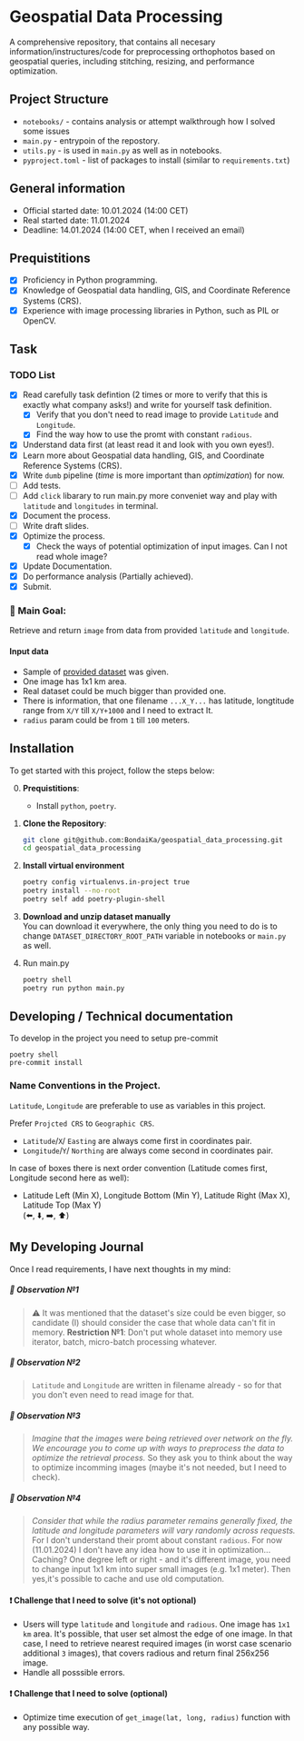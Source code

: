 # Geospatial Data Processing
A comprehensive repository, that contains all necesary information/instructures/code for preprocessing orthophotos based on geospatial queries, including stitching, resizing, and performance optimization.

## Project Structure

- `notebooks/` - contains analysis or attempt walkthrough how I solved some issues
- `main.py` - entrypoin of the repostory.
- `utils.py` - is used in `main.py` as well as in notebooks.
- `pyproject.toml` - list of packages to install (similar to `requirements.txt`)

## General information
- Official started date: 10.01.2024 (14:00 CET)
- Real started date: 11.01.2024
- Deadline: 14.01.2024 (14:00 CET, when I received an email)

## Prequistitions

- [X] Proficiency in Python programming.
- [X] Knowledge of Geospatial data handling, GIS, and Coordinate Reference Systems (CRS).
- [X] Experience with image processing libraries in Python, such as PIL or OpenCV.

## Task

### TODO List
- [X] Read carefully task defintion (2 times or more to verify that this is exactly what company asks!) and write for yourself task definition.
    - [X] Verify that you don't need to read image to provide `Latitude` and `Longitude`.
    - [X] Find the way how to use the promt with constant `radious`.
- [X] Understand data first (at least read it and look with you own eyes!).
- [X] Learn more about Geospatial data handling, GIS, and Coordinate Reference Systems (CRS).
- [X] Write `dumb` pipeline (_time_ is more important than _optimization_) for now.
- [ ] Add tests.
- [ ] Add `click` libarary to run main.py  more conveniet way and play with `latitude` and `longitudes` in terminal.
- [X] Document the process.
- [ ] Write draft slides.
- [X] Optimize the process.
    - [X] Check the ways of potential optimization of input images. Can I not read whole image?
- [X] Update Documentation.
- [X] Do performance analysis (Partially achieved).
- [X] Submit.

### 🚀 Main Goal: 
Retrieve and return `image` from data from provided `latitude` and `longitude`.

#### Input data
- Sample of [provided dataset](https://drive.usercontent.google.com/download?id=140PpLsdnVOQVIp5ia9jT_yvqtcWtF8Gj&export=download&confirm=t&uuid=483b1776-4e25-4976-9837-b498c823754a) was given. 
- One image has 1x1 km area.
- Real dataset could be much bigger than provided one.
- There is information, that one filename `...X_Y...` has latitude, longtitude range from `X/Y` till `X/Y+1000` and I need to extract It.
- `radius` param could be from `1` till `100` meters.

## Installation

To get started with this project, follow the steps below:

0. **Prequistitions**:
    - Install `python`, `poetry`.
1. **Clone the Repository**:
   ```bash
   git clone git@github.com:BondaiKa/geospatial_data_processing.git
   cd geospatial_data_processing
   ```
2. **Install virtual environment**
    ```bash
    poetry config virtualenvs.in-project true
    poetry install --no-root
    poetry self add poetry-plugin-shell
    ```
3. **Download and unzip dataset manually**  
You can download it everywhere, the only thing you need to do is to change `DATASET_DIRECTORY_ROOT_PATH` variable in notebooks or `main.py` as well.

4. Run main.py
    ```bash
    poetry shell
    poetry run python main.py
    ```

## Developing / Technical documentation

To develop in the project you need to setup pre-commit

```
poetry shell
pre-commit install
```

### Name Conventions in the Project.

`Latitude`, `Longitude` are preferable to use as variables in this project. 

Prefer `Projcted CRS` to `Geographic CRS`.
- `Latitude`/`X`/ `Easting` are always come first in coordinates pair.
- `Longitude`/`Y`/ `Northing` are always come second in coordinates pair.

In case of boxes there is next order convention (Latitude comes first, Longitude second here as well):
- Latitude Left (Min X), Longitude Bottom (Min Y), Latitude Right (Max X), Latitude Top (Max Y)  
(⬅️, ⬇️, ➡️, ⬆️)

## My Developing Journal

Once I read requirements, I have next thoughts in my mind:
##### 👀 Observation №1
> ⚠️ It was mentioned that the dataset's size could be even bigger, so candidate (I) should consider the case that whole data can't fit in memory.  **Restriction №1**: Don't put whole dataset into memory use iterator, batch, micro-batch processing whatever.

##### 👀 Observation №2
> `Latitude` and `Longitude` are written in filename already - so for that you don't even need to read image for that.

##### 👀 Observation №3
>  _Imagine that the images were being retrieved over network on the fly. We encourage you to come up with ways to preprocess the data to optimize the retrieval process._ So they ask you to think about the way to optimize incomming images (maybe it's not needed, but I need to check).

##### 👀 Observation №4
>  _Consider that while the radius parameter remains generally fixed, the latitude and longitude parameters will vary randomly across requests._ For I don't understand their promt about constant `radious`. For now (11.01.2024) I don't have any idea how to use it in optimization... Caching? One degree left or right - and it's different image, you need to change input 1x1 km into super small images (e.g. 1x1 meter). Then yes,it's possible to cache and use old computation.

#### ❗️ Challenge that I need to solve (it's not optional)
- Users will type `latitude` and `longitude` and `radious`. One image has `1x1 km` area. It's possible, that user set almost the edge of one image. In that case, I need to retrieve nearest required images (in worst case scenario additional `3` images), that covers radious and return final 256x256 image.
- Handle all posssible errors.

#### ❗️ Challenge that I need to solve (optional)
- Optimize time execution of `get_image(lat, long, radius)` function with any possible way. 